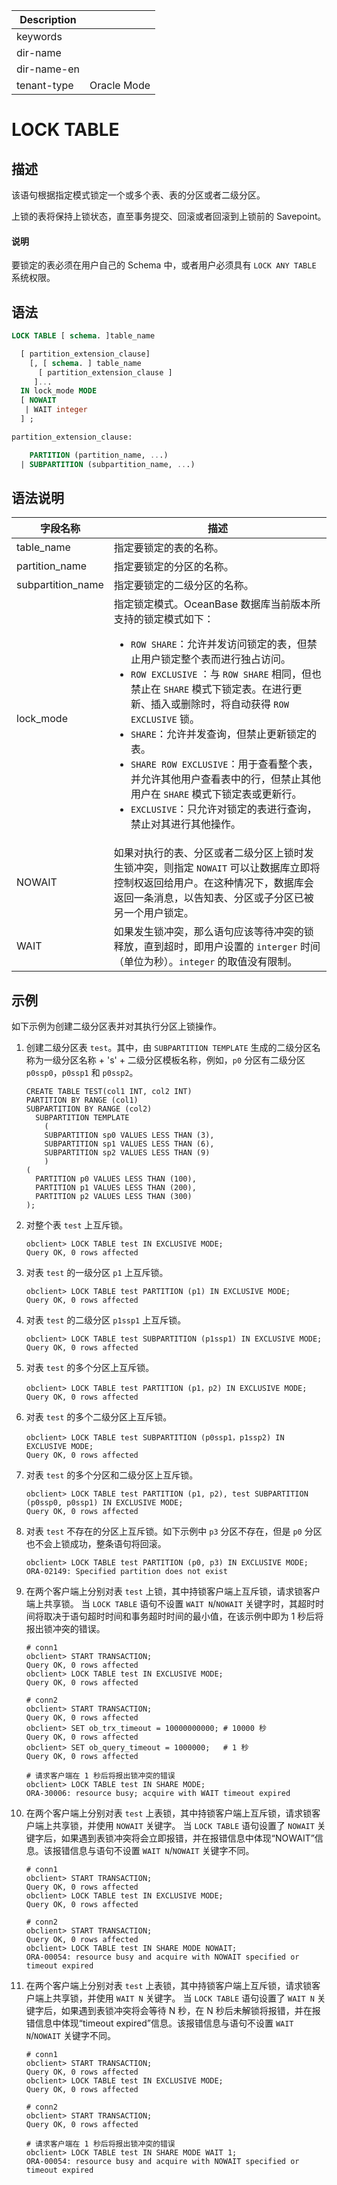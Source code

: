 | Description   |                 |
|---------------|-----------------|
| keywords      |                 |
| dir-name      |                 |
| dir-name-en   |                 |
| tenant-type   | Oracle Mode     |

# LOCK TABLE

## 描述

该语句根据指定模式锁定一个或多个表、表的分区或者二级分区。

上锁的表将保持上锁状态，直至事务提交、回滚或者回滚到上锁前的 Savepoint。


<main id="notice" type='explain'>
    <h4>说明</h4>
    <p>要锁定的表必须在用户自己的 Schema 中，或者用户必须具有 <code>LOCK ANY TABLE</code> 系统权限。</p>
</main>

## 语法

```sql
LOCK TABLE [ schema. ]table_name

  [ partition_extension_clause]
    [, [ schema. ] table_name
      [ partition_extension_clause ]
     ]...
  IN lock_mode MODE
  [ NOWAIT  
   | WAIT integer
  ] ;

partition_extension_clause:

    PARTITION (partition_name, ...)
  | SUBPARTITION (subpartition_name, ...)

```

## 语法说明

| **字段名称** | **描述** |
| --- | --- |
| table_name  | 指定要锁定的表的名称。 |
| partition_name | 指定要锁定的分区的名称。 |
| subpartition_name | 指定要锁定的二级分区的名称。|
| lock_mode | 指定锁定模式。OceanBase 数据库当前版本所支持的锁定模式如下：<ul><li>`ROW SHARE`：允许并发访问锁定的表，但禁止用户锁定整个表而进行独占访问。</li><li> `ROW EXCLUSIVE` ：与 `ROW SHARE` 相同，但也禁止在 `SHARE` 模式下锁定表。在进行更新、插入或删除时，将自动获得 `ROW EXCLUSIVE` 锁。</li><li> `SHARE`：允许并发查询，但禁止更新锁定的表。 </li><li>  `SHARE ROW EXCLUSIVE`：用于查看整个表，并允许其他用户查看表中的行，但禁止其他用户在 `SHARE` 模式下锁定表或更新行。</li><li> `EXCLUSIVE`：只允许对锁定的表进行查询，禁止对其进行其他操作。</li></ul>  |
| NOWAIT | 如果对执行的表、分区或者二级分区上锁时发生锁冲突，则指定 `NOWAIT` 可以让数据库立即将控制权返回给用户。在这种情况下，数据库会返回一条消息，以告知表、分区或子分区已被另一个用户锁定。 |
| WAIT | 如果发生锁冲突，那么语句应该等待冲突的锁释放，直到超时，即用户设置的 `interger` 时间（单位为秒）。`integer` 的取值没有限制。 |

## 示例

如下示例为创建二级分区表并对其执行分区上锁操作。

1. 创建二级分区表 `test`。其中，由 `SUBPARTITION TEMPLATE` 生成的二级分区名称为一级分区名称 + 's' + 二级分区模板名称，例如，`p0` 分区有二级分区 `p0ssp0`，`p0ssp1` 和 `p0ssp2`。

   ```shell
   CREATE TABLE TEST(col1 INT, col2 INT)
   PARTITION BY RANGE (col1)
   SUBPARTITION BY RANGE (col2)
     SUBPARTITION TEMPLATE
       (
       SUBPARTITION sp0 VALUES LESS THAN (3),
       SUBPARTITION sp1 VALUES LESS THAN (6),
       SUBPARTITION sp2 VALUES LESS THAN (9)
       )
   (
     PARTITION p0 VALUES LESS THAN (100),
     PARTITION p1 VALUES LESS THAN (200),
     PARTITION p2 VALUES LESS THAN (300)
   );
   ```

2. 对整个表 `test` 上互斥锁。

   ```shell
   obclient> LOCK TABLE test IN EXCLUSIVE MODE;
   Query OK, 0 rows affected
   ```

3. 对表 `test` 的一级分区 `p1` 上互斥锁。

   ```shell
   obclient> LOCK TABLE test PARTITION (p1) IN EXCLUSIVE MODE;
   Query OK, 0 rows affected
   ```

4. 对表 `test` 的二级分区 `p1ssp1` 上互斥锁。

   ```shell
   obclient> LOCK TABLE test SUBPARTITION (p1ssp1) IN EXCLUSIVE MODE;
   Query OK, 0 rows affected
   ```

5. 对表 `test` 的多个分区上互斥锁。

   ```shell
   obclient> LOCK TABLE test PARTITION (p1，p2) IN EXCLUSIVE MODE;
   Query OK, 0 rows affected
   ```

6. 对表 `test` 的多个二级分区上互斥锁。

   ```shell
   obclient> LOCK TABLE test SUBPARTITION (p0ssp1，p1ssp2) IN EXCLUSIVE MODE;
   Query OK, 0 rows affected
   ```

7. 对表 `test` 的多个分区和二级分区上互斥锁。

   ```shell
   obclient> LOCK TABLE test PARTITION (p1, p2), test SUBPARTITION (p0ssp0, p0ssp1) IN EXCLUSIVE MODE;
   Query OK, 0 rows affected
   ```

8. 对表 `test` 不存在的分区上互斥锁。如下示例中 `p3` 分区不存在，但是 `p0` 分区也不会上锁成功，整条语句将回滚。

   ```shell  
   obclient> LOCK TABLE test PARTITION (p0, p3) IN EXCLUSIVE MODE;
   ORA-02149: Specified partition does not exist
   ```

9. 在两个客户端上分别对表 `test` 上锁，其中持锁客户端上互斥锁，请求锁客户端上共享锁。
   当 `LOCK TABLE` 语句不设置 `WAIT N`/`NOWAIT` 关键字时，其超时时间将取决于语句超时时间和事务超时时间的最小值，在该示例中即为 1 秒后将报出锁冲突的错误。

   ```shell
   # conn1
   obclient> START TRANSACTION;
   Query OK, 0 rows affected
   obclient> LOCK TABLE test IN EXCLUSIVE MODE;
   Query OK, 0 rows affected

   # conn2
   obclient> START TRANSACTION;
   Query OK, 0 rows affected
   obclient> SET ob_trx_timeout = 10000000000; # 10000 秒
   Query OK, 0 rows affected
   obclient> SET ob_query_timeout = 1000000;   # 1 秒
   Query OK, 0 rows affected

   # 请求客户端在 1 秒后将报出锁冲突的错误
   obclient> LOCK TABLE test IN SHARE MODE;
   ORA-30006: resource busy; acquire with WAIT timeout expired
   ```

10. 在两个客户端上分别对表 `test` 上表锁，其中持锁客户端上互斥锁，请求锁客户端上共享锁，并使用 `NOWAIT` 关键字。
   当 `LOCK TABLE` 语句设置了 `NOWAIT` 关键字后，如果遇到表锁冲突将会立即报错，并在报错信息中体现“NOWAIT”信息。该报错信息与语句不设置 `WAIT N`/`NOWAIT` 关键字不同。

    ```shell
    # conn1
    obclient> START TRANSACTION;
    Query OK, 0 rows affected
    obclient> LOCK TABLE test IN EXCLUSIVE MODE;
    Query OK, 0 rows affected

    # conn2
    obclient> START TRANSACTION;
    Query OK, 0 rows affected
    obclient> LOCK TABLE test IN SHARE MODE NOWAIT;
    ORA-00054: resource busy and acquire with NOWAIT specified or timeout expired
    ```

 11. 在两个客户端上分别对表 `test` 上表锁，其中持锁客户端上互斥锁，请求锁客户端上共享锁，并使用 `WAIT N` 关键字。
    当 `LOCK TABLE` 语句设置了 `WAIT N` 关键字后，如果遇到表锁冲突将会等待 N 秒，在 N 秒后未解锁将报错，并在报错信息中体现“timeout expired”信息。该报错信息与语句不设置 `WAIT N`/`NOWAIT` 关键字不同。

     ```shell
     # conn1
     obclient> START TRANSACTION;
     Query OK, 0 rows affected
     obclient> LOCK TABLE test IN EXCLUSIVE MODE;
     Query OK, 0 rows affected

     # conn2
     obclient> START TRANSACTION;
     Query OK, 0 rows affected

     # 请求客户端在 1 秒后将报出锁冲突的错误
     obclient> LOCK TABLE test IN SHARE MODE WAIT 1;
     ORA-00054: resource busy and acquire with NOWAIT specified or timeout expired
     ```
